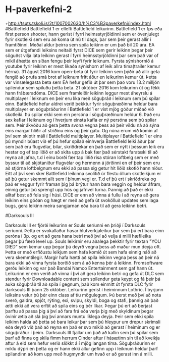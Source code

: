 # H-paverkefni-2
+http://tsuts.tskoli.is/2t/1007002630/h%C3%B3paverkefni/index.html <br>
#Battlefield
Battlefield 1 er ellefti Battlefield leikurinn. Battlefield 1 er fps eða first person shooter, hann gerist í fyrri heimsstyrjöldinni sem er óvenjulegt fyrir skotleiki sem eru að koma út nú til dags, þar sem þeir gerast allir í framtíðinni. Meðal aldur þeirra sem spila leikinn er um það bil 20 ára. EA sem er útgefandi leiksins neitaði fyrst DICE sem gerir leikinn þegar þeir söguðst vilja láta leikinn gerast í fyrri heimsstyrjöldinni þar sem það var of mikil áhætta en síðan fengu þeir leyfi fyrir leiknum. Fyrsta sýnishornið á youtube fyrir leikinn er mest líkaða sýnishorn af leik allra tíma(trailer kemur hérna). 31 águst 2016 kom open-beta út fyrir leikinn sem þýðir að allir geta fengið að prufa smá brot af leiknum frítt áður en leikurinn kemur út. Þetta var vinsælegasta beta sem EA hefur gefið út þar sem það voru 13.2 milljón spilendur sem spiluðu þetta beta. 21 október 2016 kom leikurinn út og fékk hann frábæradóma. DICE sem framleiðir leikinn leggur mest áheyrslu á multiplayer í leiknum en þeir eru líka með söguþráð í leiknum sem þú spilar einn. Battlefield hefur aldrei verið þekktur fyrir söguþræðinna heldur bara multiplayer en söguþráðurinn í Battlefield 1 er víst mjög góður miðað við skotleiki. Þú spilar ekki sem ein persóna í söguþræðinum heldur 6. Það eru sex kaflar í leiknum og í hverjum einsta kafla er ný persóna sem þú spliar sem. Þeir ákvöðu að gera þetta svona vegna þess að þeir vildu ná að sýna eins margar hliðir af stríðinu eins og þeir gátu. Og núna erum við komin af því sem skiptir máli í Battlefield multiplayer. Multiplayer í Battlefield 1 er eins þú myndir búast við ef þú hefur spilað einhverja Battlefield leiki áður þar sem það eru flugvélar, bílar, skriðdrekar en það sem er nýtt í þessum leik eru hestar og ef tap liðið er að skíta upp á bak fær það sérstakt faratæki til að reyna að jafna, t.d í einu borði fær tap liðið risa stóran loftbelg sem er með byssur til að skjótaniður flugvélar og hermenn á jörðinni en ef þeir sem eru að stjórna loftbelgnum eru ekki að passa sig getur hit liðið skotið hann niður. Eitt af því sem sker Battlefield leikinna svolítið úr flestu öllum skotleikjum er að þú getur skemmt allt sem í þínum vegi er. T.d ef þú ert í skriðdreka og það er veggur fyrir framan þig þá brýtur hann bara veggin og heldur áfram, einnig getur þú sprengt upp hús og jafnvel turna. Þannig að það er ekki alltaf best að fela sig í húsi. DICE er enn að vinna á fullu í að reyna að gera leikinn eins góðan og hægt er með að gefa út svokölluð updates sem laga bugs, gera leikinn meira sangjarnan eða bara til að gera leikinn betri.

#Darksouls III

Darksouls III er fjórði leikurinn er Souls seríunni en þriðji í Darksouls seríunni. Þetta er svokallaður hasar hlutverkjaleikur þar sem þú ert bara einn peróna í 3p. og ert að gera hana betri með því að velja á milli hæfileika þegar þú færð level up. Souls leikirnir eru aðalega þekktir fyrir textan "YOU DIED" sem kemur upp þegar þú deyrð vegna þess að maður mun deyja oft. Þetta er með erfiðustu leikjum sem hafa komið út sem hafa einnig náð að vera skemmtilegir. Margir hafa hætti að spila leikinn vegna þess að þeir ná bara ekki að vinna fyrsta borðið sem á að kenna þér á leikinn. Fromsoftware gerðu leikinn og var það Bandai Namco Entertainment sem gaf hann út. Leikurinn er enn verið að vinna í því að gera leikinn betri og gefa út DLC sem stendur fyrir Downloadable content sem spilendur geta keypt og fá þeir þá auka söguþráð til að spila í gegnum, það kom einmitt út fyrsta DLC fyrir darksouls III þann 25 október. Leikurinn gerist í heiminnum Lothric. Í byrjunn leiksins velur þú þér einn class af tíu mögulegum. Þú berst með því að nota sverð, galdra, spjót, rýting, exi, svipu, skyldi, boga og stafi, þannig að það ætti ekki að vera erftit að spila eins og þér líkar. Þegar þú ert að berjast þarftu að passa þig á því að fara frá eða verja þig með skyldinum þegar óvinir ætla að slá þig því annars muntu líklega deyja. Þeir sem ekki spila leikinn halda að þetta sé bara leikur þar sem þú hleypur um drepur skrímsli eða deyrð við það að reyna en það er svo mikið að gerast í heiminum og er söguþráður í þeim. Darksouls III fjallar um það að kallin sem þú spilar sem þarf að finna og skila fimm herrum Cinder aftur í hásætinn sín til að kveikja aftur á eld sem hefur verið slökkt á í mjög langan tíma. Söguþráðurinn er miklu dýpri en þetta og er hann ekki allur gefinn upp í leiknum heldur þarf spilandinn að kom upp með hugmyndir um hvað er að gerast inn á milli.
